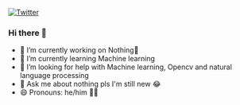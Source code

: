 

[![Twitter](https://images.wondershare.com/repairit/aticle/2021/08/twitter-header-photo-issues-1.jpg )](https://x.com/Amar65266)

### Hi there 👋


- 🔭 I’m currently working on Nothing🫠
- 🌱 I’m currently learning Machine learning 
- 🤔 I’m looking for help with Machine learning, Opencv and natural language processing 
- 💬 Ask me about nothing pls I'm still new 😂
- 😄 Pronouns: he/him 💪🗿
